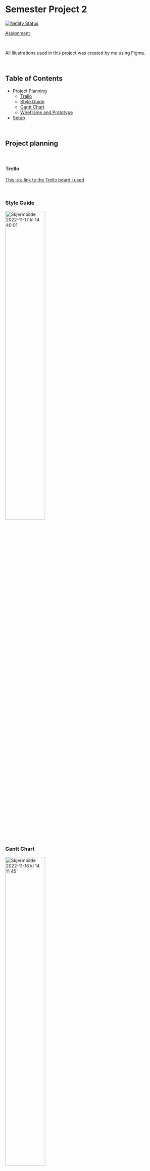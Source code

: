 # Semester Project 2

[![Netlify Status](https://api.netlify.com/api/v1/badges/c4cee9b5-ff32-40ec-9db3-9b32290e3f94/deploy-status)](https://app.netlify.com/sites/yuup/deploys)

[Assignment](https://github.com/PederZzen/Semester-project-2/files/10056804/semester.project.2.pdf)

&nbsp;

All illustrations used in this project was created by me using Figma.

&nbsp;

## Table of Contents

- [Project Planning](https://github.com/PederZzen/Semester-project-2/blob/main/README.md#project-planning)
  - [Trello](https://github.com/PederZzen/Semester-project-2/blob/main/README.md#trello)
  - [Style Guide](https://github.com/PederZzen/Semester-project-2/blob/main/README.md#style-guide)
  - [Gantt Chart](https://github.com/PederZzen/Semester-project-2/blob/main/README.md#gantt-chart)
  - [Wireframe and Prototype](https://github.com/PederZzen/Semester-project-2/blob/main/README.md#wireframe-and-prototype)
- [Setup](https://github.com/PederZzen/Semester-project-2/blob/main/README.md#setup)

&nbsp;

## Project planning

&nbsp;

### Trello

[This is a link to the Trello board i used](https://trello.com/invite/b/ezrVJaoP/ATTIcf8549d706823b1c23d4f09b91195a207913AF2E/semester-project-2)

&nbsp;

### Style Guide

<img width="50%" alt="Skjermbilde 2022-11-17 kl  14 40 01" src="https://user-images.githubusercontent.com/91594315/202461425-3c4c4f03-e090-4e1c-a34d-dc8ac376e758.png">

&nbsp;

### Gantt Chart

<img width="50%" alt="Skjermbilde 2022-11-16 kl  14 11 45" src="https://user-images.githubusercontent.com/91594315/202190315-6206e280-6ba0-443d-86b4-900273bc210c.png">

&nbsp;

### Wireframe and Prototype

[Wireframe](https://www.figma.com/file/NehqquWSIzTwKS1CxRc18c/Wireframe?node-id=0%3A1&t=i02IfRRwkKPFmNK2-1)

[Prototype - Desktop](https://www.figma.com/file/NehqquWSIzTwKS1CxRc18c/Wireframe?node-id=4%3A675&t=i02IfRRwkKPFmNK2-1)

[Prototype - Mobile](https://www.figma.com/file/NehqquWSIzTwKS1CxRc18c/Wireframe?node-id=44%3A4755&t=i02IfRRwkKPFmNK2-1)

&nbsp;

### Setup

&nbsp;

Install with node

`npm i`

Build

`npm run build`

Build and watch

`npm run watch`
